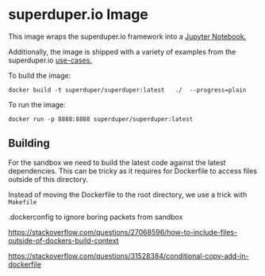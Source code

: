 # superduper.io Image

This image wraps the superduper.io framework into a [Jupyter Notebook.](https://github.com/jupyterhub/zero-to-jupyterhub-k8s/blob/main/images/singleuser-sample/Dockerfile) 

Additionally, the image is shipped with a variety of examples from the superduper.io [use-cases.](https://github.com/superduper.io/superduper/tree/main//docs/content/use_cases/items)


To build the image: 

```shell
docker build -t superduper/superduper:latest   ./  --progress=plain
```


To run the image:

```shell
docker run -p 8888:8888 superduper/superduper:latest
``` 



## Building

For the sandbox we need to build the latest code against the latest dependencies.
This can be tricky as it requires for Dockerfile to access files outside of this directory.

Instead of moving the Dockerfile to the root directory, we use a trick with `Makefile`

.dockerconfig to ignore boring packets from sandbox

https://stackoverflow.com/questions/27068596/how-to-include-files-outside-of-dockers-build-context



https://stackoverflow.com/questions/31528384/conditional-copy-add-in-dockerfile
